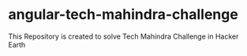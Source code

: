 # angular-tech-mahindra-challenge
This Repository is created to solve Tech Mahindra Challenge in Hacker Earth
